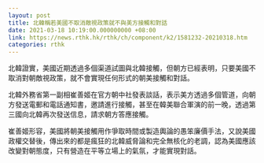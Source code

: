 ```yaml
---
layout: post
title: 北韓稱若美國不取消敵視政策就不與美方接觸和對話
date: 2021-03-18 10:19:00.000000000 +08:00
link: https://news.rthk.hk/rthk/ch/component/k2/1581232-20210318.htm
categories: rthk
---
```


北韓證實，美國近期透過多個渠道試圖與北韓接觸，但朝方已經表明，只要美國不取消對朝敵視政策，就不會實現任何形式的朝美接觸和對話。

北韓外務省第一副相崔善姬在官方朝中社發表談話，表示美方透過多個管道，向朝方發送電郵和電話通知書，邀請進行接觸，甚至在韓美聯合軍演的前一晚，透過第三國向北韓再次發送信息，請求朝方答應接觸。

崔善姬形容，美國將朝美接觸用作爭取時間或製造輿論的愚笨廉價手法，又說美國政權交替後，傳出來的都是瘋狂的北韓威脅論和完全無核化的老調，認為美國應該改變對朝態度，只有營造在平等立場上的氣氛，才能實現對話。
